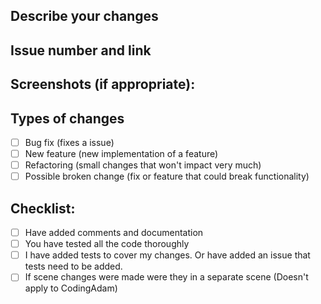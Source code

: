 ## Describe your changes
<!--- Detail the changes and possible issues that may arise -->

## Issue number and link
<!--- Example #1 and https://github.com/.../.../issues/1 -->

## Screenshots (if appropriate):

## Types of changes
- [ ] Bug fix (fixes a issue)
- [ ] New feature (new implementation of a feature)
- [ ] Refactoring (small changes that won't impact very much)
- [ ] Possible broken change (fix or feature that could break functionality)

## Checklist:
- [ ] Have added comments and documentation
- [ ] You have tested all the code thoroughly 
- [ ] I have added tests to cover my changes. 
   Or have added an issue that tests need to be added.
- [ ] If scene changes were made were they in a separate scene (Doesn't apply to CodingAdam)